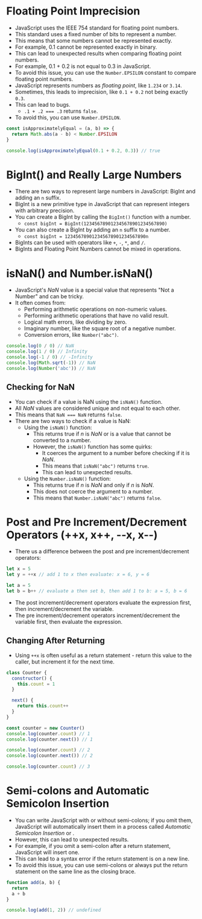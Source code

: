 # Floating Point Imprecision

- JavaScript uses the IEEE 754 standard for floating point numbers.
- This standard uses a fixed number of bits to represent a number.
- This means that some numbers cannot be represented exactly.
- For example, 0.1 cannot be represented exactly in binary.
- This can lead to unexpected results when comparing floating point numbers.
- For example, 0.1 + 0.2 is not equal to 0.3 in JavaScript.
- To avoid this issue, you can use the `Number.EPSILON` constant to compare floating point numbers.
- JavaScript represents numbers as _floating point_, like `1.234` or `3.14`.
- Sometimes, this leads to imprecision, like `0.1 + 0.2` not being exactly `0.3`.
- This can lead to bugs.
  - `.1 + .2 === .3` returns `false`.
- To avoid this, you can use `Number.EPSILON`.

```js
const isApproximatelyEqual = (a, b) => {
  return Math.abs(a - b) < Number.EPSILON
}

console.log(isApproximatelyEqual(0.1 + 0.2, 0.3)) // true
```

# BigInt() and Really Large Numbers

- There are two ways to represent large numbers in JavaScript: BigInt and adding an `n` suffix.
- BigInt is a new primitive type in JavaScript that can represent integers with arbitrary precision.
- You can create a BigInt by calling the `BigInt()` function with a number.
  - `const bigInt = BigInt(123456789012345678901234567890)`
- You can also create a BigInt by adding an `n` suffix to a number.
  - `const bigInt = 123456789012345678901234567890n`
- BigInts can be used with operators like `+`, `-`, `*`, and `/`.
- BigInts and Floating Point Numbers cannot be mixed in operations.

# isNaN() and Number.isNaN()

- JavaScript's _NaN_ value is a special value that represents "Not a Number" and can be tricky.
- It often comes from:
  - Performing arithmetic operations on non-numeric values.
  - Performing arithmetic operations that have no valid result.
  - Logical math errors, like dividing by zero.
  - Imaginary number, like the square root of a negative number.
  - Conversion errors, like `Number("abc")`.

```js
console.log(0 / 0) // NaN
console.log(1 / 0) // Infinity
console.log(-1 / 0) // -Infinity
console.log(Math.sqrt(-1)) // NaN
console.log(Number('abc')) // NaN
```

## Checking for NaN

- You can check if a value is NaN using the `isNaN()` function.
- All _NaN_ values are considered unique and not equal to each other.
- This means that `NaN === NaN` returns `false`.
- There are two ways to check if a value is NaN:
  - Using the `isNaN()` function:
    - This returns true if _n_ is _NaN_ or is a value that cannot be converted to a number.
    - However, the `isNaN()` function has some quirks:
      - It coerces the argument to a number before checking if it is _NaN_.
      - This means that `isNaN("abc")` returns `true`.
      - This can lead to unexpected results.
  - Using the `Number.isNaN()` function:
    - This returns true if _n_ is _NaN_ and only if _n_ is _NaN_.
    - This does not coerce the argument to a number.
    - This means that `Number.isNaN("abc")` returns `false`.

# Post and Pre Increment/Decrement Operators (++x, x++, --x, x--)

- There us a difference between the post and pre increment/decrement operators:

```js
let x = 5
let y = ++x // add 1 to x then evaluate: x = 6, y = 6

let a = 5
let b = b++ // evaluate a then set b, then add 1 to b: a = 5, b = 6
```

- The post increment/decrement operators evaluate the expression first, then increment/decrement the variable.
- The pre increment/decrement operators increment/decrement the variable first, then evaluate the expression.

## Changing After Returning

- Using `++x` is often useful as a return statement - return this value to the caller, but increment it for the next time.

```js
class Counter {
  constructor() {
    this.count = 1
  }

  next() {
    return this.count++
  }
}

const counter = new Counter()
console.log(counter.count) // 1
console.log(counter.next()) // 1

console.log(counter.count) // 2
console.log(counter.next()) // 2

console.log(counter.count) // 3
```

# Semi-colons and Automatic Semicolon Insertion

- You can write JavaScript with or without semi-colons; if you omit them, JavaScript will automatically insert them in a process called _Automatic Semicolon Insertion_ or .
- However, this can lead to unexpected results.
- For example, if you omit a semi-colon after a return statement, JavaScript will insert one.
- This can lead to a syntax error if the return statement is on a new line.
- To avoid this issue, you can use semi-colons or always put the return statement on the same line as the closing brace.

```js
function add(a, b) {
  return
  a + b
}

console.log(add(1, 2)) // undefined
```
